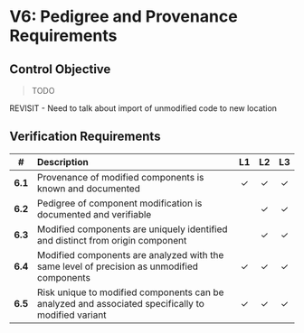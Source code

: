 # V6: Pedigree and Provenance Requirements

## Control Objective

> TODO

REVISIT - Need to talk about import of unmodified code to new location

## Verification Requirements

| # | Description | L1 | L2 | L3 |
| :---: | :--- | :---: | :---: | :---: |
| **6.1** | Provenance of modified components is known and documented | ✓ | ✓ | ✓ |
| **6.2** | Pedigree of component modification is documented and verifiable | | ✓ | ✓ |
| **6.3** | Modified components are uniquely identified and distinct from origin component | | ✓ | ✓ |
| **6.4** | Modified components are analyzed with the same level of precision as unmodified components | ✓ | ✓ | ✓ |
| **6.5** | Risk unique to modified components can be analyzed and associated specifically to modified variant | ✓ | ✓ | ✓ |

<div style="page-break-after: always; visibility: hidden">
\newpage
</div>
